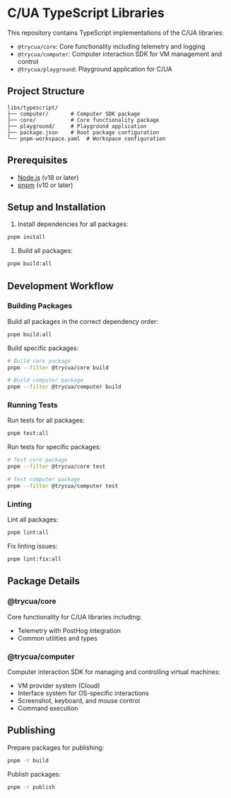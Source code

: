 # C/UA TypeScript Libraries

This repository contains TypeScript implementations of the C/UA libraries:

- `@trycua/core`: Core functionality including telemetry and logging
- `@trycua/computer`: Computer interaction SDK for VM management and control
- `@trycua/playground`: Playground application for C/UA

## Project Structure

```text
libs/typescript/
├── computer/       # Computer SDK package
├── core/           # Core functionality package
├── playground/     # Playground application
├── package.json    # Root package configuration
└── pnpm-workspace.yaml  # Workspace configuration
```

## Prerequisites

- [Node.js](https://nodejs.org/) (v18 or later)
- [pnpm](https://pnpm.io/) (v10 or later)

## Setup and Installation

1. Install dependencies for all packages:

```bash
pnpm install
```

1. Build all packages:

```bash
pnpm build:all
```

## Development Workflow

### Building Packages

Build all packages in the correct dependency order:

```bash
pnpm build:all
```

Build specific packages:

```bash
# Build core package
pnpm --filter @trycua/core build

# Build computer package
pnpm --filter @trycua/computer build
```

### Running Tests

Run tests for all packages:

```bash
pnpm test:all
```

Run tests for specific packages:

```bash
# Test core package
pnpm --filter @trycua/core test

# Test computer package
pnpm --filter @trycua/computer test
```

### Linting

Lint all packages:

```bash
pnpm lint:all
```

Fix linting issues:

```bash
pnpm lint:fix:all
```

## Package Details

### @trycua/core

Core functionality for C/UA libraries including:

- Telemetry with PostHog integration
- Common utilities and types

### @trycua/computer

Computer interaction SDK for managing and controlling virtual machines:

- VM provider system (Cloud)
- Interface system for OS-specific interactions
- Screenshot, keyboard, and mouse control
- Command execution

## Publishing

Prepare packages for publishing:

```bash
pnpm -r build
```

Publish packages:

```bash
pnpm -r publish
```

